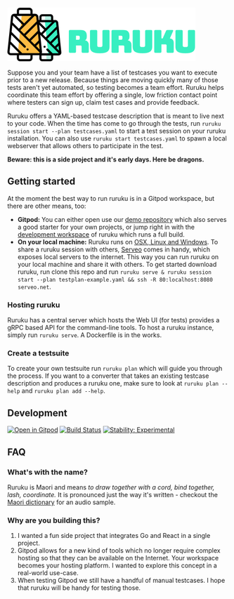![ruruku](logo.png)

Suppose you and your team have a list of testcases you want to execute prior to a new release.
Because things are moving quickly many of those tests aren't yet automated, so testing becomes a team effort.
Ruruku helps coordinate this team effort by offering a single, low friction contact point where testers can sign up, claim test cases and provide feedback.

Ruruku offers a YAML-based testcase description that is meant to live next to your code.
When the time has come to go through the tests, run `ruruku session start --plan testcases.yaml` to start a test session on your ruruku installation.
You can also use `ruruku start testcases.yaml` to spawn a local webserver that allows others to participate in the test.

**Beware: this is a side project and it's early days. Here be dragons.**

## Getting started
At the moment the best way to run ruruku is in a Gitpod workspace, but there are other means, too:
- **Gitpod:** You can either open use our [demo repository](https://gitpod.io/#github.com/32leaves/ruruku-demo) which also serves a good starter for your own projects, or jump right in with the [development workspace](https://gitpod.io#https://github.com/32leaves/ruruku) of ruruku which runs a full build.
- **On your local machine:** Ruruku runs on [OSX, Linux and Windows](https://github.com/32leaves/ruruku/releases). To share a ruruku session with others, [Serveo](https://serveo.net) comes in handy, which exposes local servers to the internet. This way you can run ruruku on your local machine and share it with others. To get started download ruruku, run clone this repo and run `ruruku serve & ruruku session start --plan testplan-example.yaml && ssh -R 80:localhost:8080 serveo.net`.

### Hosting ruruku
Ruruku has a central server which hosts the Web UI (for tests) provides a gRPC based API for the command-line tools.
To host a ruruku instance, simply run `ruruku serve`. A Dockerfile is in the works.

### Create a testsuite
To create your own testsuite run `ruruku plan` which will guide you through the process.
If you want to a converter that takes an existing testcase description and produces a ruruku one, make sure to look at `ruruku plan --help` and `ruruku plan add --help`.

## Development
[![Open in Gitpod](http://gitpod.io/button/open-in-gitpod.svg)](https://gitpod.io#https://github.com/32leaves/ruruku)
[![Build Status](https://travis-ci.org/32leaves/ruruku.svg?branch=master)](https://travis-ci.org/32leaves/ruruku)
[![Stability: Experimental](https://masterminds.github.io/stability/experimental.svg)](https://masterminds.github.io/stability/experimental.html)

## FAQ

### What's with the name?
Ruruku is Maori and means *to draw together with a cord, bind together, lash, coordinate.*
It is pronounced just the way it's written - checkout the [Maori dictionary](http://maoridictionary.co.nz/search?idiom=&phrase=&proverb=&loan=&histLoanWords=&keywords=ruruku) for an audio sample.

### Why are you building this?
1. I wanted a fun side project that integrates Go and React in a single project.
2. Gitpod allows for a new kind of tools which no longer require complex hosting so that they can be available on the Internet. Your workspace becomes your hosting platform. I wanted to explore this concept in a real-world use-case.
3. When testing Gitpod we still have a handful of manual testcases. I hope that ruruku will be handy for testing those.
